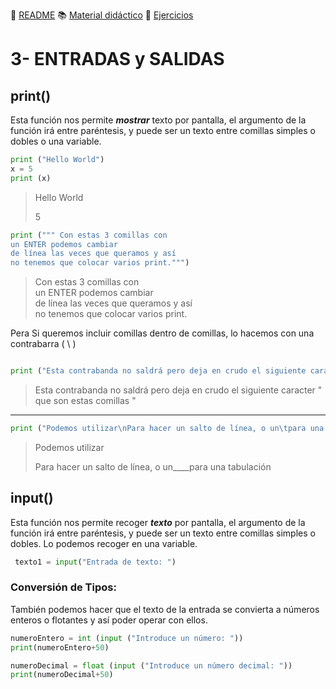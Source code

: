 
:page_with_curl: [README](../README.md) :books: [Material didáctico](/documentation/indicedocu.md) :pencil: [Ejercicios](/tests/indicetests.md)




# 3- ENTRADAS y SALIDAS

## print()

Esta función nos permite _**mostrar**_ texto por pantalla,
el argumento de la función irá entre paréntesis, y puede ser un texto entre comillas simples o dobles o una variable.

````python
print ("Hello World")
x = 5
print (x)

````
> Hello World
>
> 5
````python
print (""" Con estas 3 comillas con
un ENTER podemos cambiar 
de línea las veces que queramos y así 
no tenemos que colocar varios print.""")
````
> Con estas 3 comillas con  
un ENTER podemos cambiar  
de línea las veces que queramos y así  
no tenemos que colocar varios print.

Pera Si queremos incluir comillas dentro de comillas, lo hacemos con una contrabarra ( \\ )
````python

print ("Esta contrabanda no saldrá pero deja en crudo el siguiente caracter \" que son estas comillas \"")
````
> Esta contrabanda no saldrá pero deja en crudo el siguiente caracter " que son estas comillas "    
---
````python
print ("Podemos utilizar\nPara hacer un salto de línea, o un\tpara una tabulación")
````
> Podemos utilizar
>
> Para hacer un salto de línea, o un____para una tabulación



## input()

Esta función nos permite recoger **_texto_** por pantalla,
el argumento de la función irá entre paréntesis, y puede ser un texto entre comillas simples o dobles.
Lo podemos recoger en una variable.


````python
 texto1 = input("Entrada de texto: ")
````
### Conversión de Tipos:
También podemos hacer que el texto de la entrada se convierta a números enteros o flotantes y así poder operar con ellos.
````python
numeroEntero = int (input ("Introduce un número: "))
print(numeroEntero+50)

numeroDecimal = float (input ("Introduce un número decimal: "))
print(numeroDecimal+50)
````
